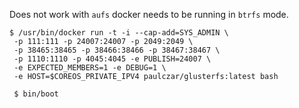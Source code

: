 

Does not work with `aufs` docker needs to be running in `btrfs` mode.

```
$ /usr/bin/docker run -t -i --cap-add=SYS_ADMIN \
 -p 111:111 -p 24007:24007 -p 2049:2049 \
 -p 38465:38465 -p 38466:38466 -p 38467:38467 \
 -p 1110:1110 -p 4045:4045 -e PUBLISH=24007 \
 -e EXPECTED_MEMBERS=1 -e DEBUG=1 \
 -e HOST=$COREOS_PRIVATE_IPV4 paulczar/glusterfs:latest bash

 $ bin/boot
```